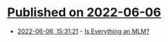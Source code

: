 # [Published on 2022-06-06](index.md)

* [2022-06-06, 15:31:21](https://news.ycombinator.com/item?id=31641761) - [Is Everything an MLM?](https://annehelen.substack.com/p/is-everything-an-mlm)
